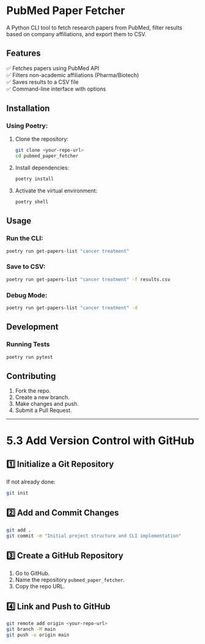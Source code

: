 # PubMed Paper Fetcher

A Python CLI tool to fetch research papers from PubMed, filter results based on company affiliations, and export them to CSV.

## Features
✅ Fetches papers using PubMed API  
✅ Filters non-academic affiliations (Pharma/Biotech)  
✅ Saves results to a CSV file  
✅ Command-line interface with options  

## Installation

### Using Poetry:
1. Clone the repository:
   ```bash
   git clone <your-repo-url>
   cd pubmed_paper_fetcher
   ```
2. Install dependencies:
   ```bash
   poetry install
   ```
3. Activate the virtual environment:
   ```bash
   poetry shell
   ```

## Usage

### Run the CLI:
```bash
poetry run get-papers-list "cancer treatment"
```

### Save to CSV:
```bash
poetry run get-papers-list "cancer treatment" -f results.csv
```

### Debug Mode:
```bash
poetry run get-papers-list "cancer treatment" -d
```

## Development

### Running Tests
```bash
poetry run pytest
```

## Contributing
1. Fork the repo.
2. Create a new branch.
3. Make changes and push.
4. Submit a Pull Request.

---

# **5.3 Add Version Control with GitHub**

## **1️⃣ Initialize a Git Repository**
If not already done:
```bash
git init
```

## **2️⃣ Add and Commit Changes**
```bash
git add .
git commit -m "Initial project structure and CLI implementation"
```

## **3️⃣ Create a GitHub Repository**
1. Go to GitHub.
2. Name the repository `pubmed_paper_fetcher`.
3. Copy the repo URL.

## **4️⃣ Link and Push to GitHub**
```bash
git remote add origin <your-repo-url>
git branch -M main
git push -u origin main
